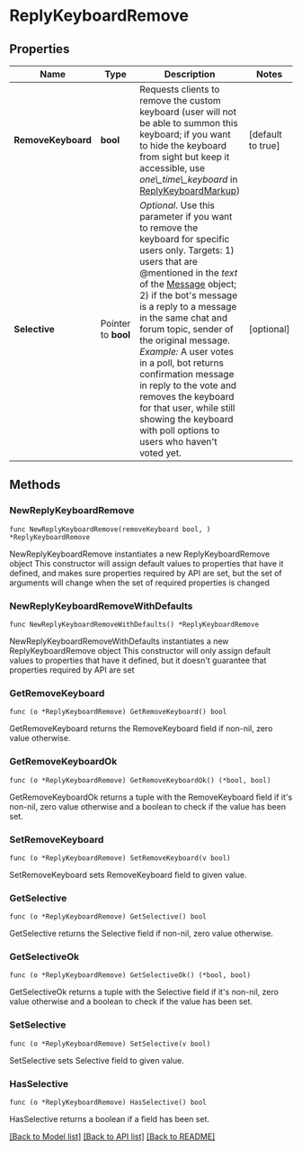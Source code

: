 # ReplyKeyboardRemove

## Properties

Name | Type | Description | Notes
------------ | ------------- | ------------- | -------------
**RemoveKeyboard** | **bool** | Requests clients to remove the custom keyboard (user will not be able to summon this keyboard; if you want to hide the keyboard from sight but keep it accessible, use *one\\_time\\_keyboard* in [ReplyKeyboardMarkup](https://core.telegram.org/bots/api/#replykeyboardmarkup)) | [default to true]
**Selective** | Pointer to **bool** | *Optional*. Use this parameter if you want to remove the keyboard for specific users only. Targets: 1) users that are @mentioned in the *text* of the [Message](https://core.telegram.org/bots/api/#message) object; 2) if the bot&#39;s message is a reply to a message in the same chat and forum topic, sender of the original message.    *Example:* A user votes in a poll, bot returns confirmation message in reply to the vote and removes the keyboard for that user, while still showing the keyboard with poll options to users who haven&#39;t voted yet. | [optional] 

## Methods

### NewReplyKeyboardRemove

`func NewReplyKeyboardRemove(removeKeyboard bool, ) *ReplyKeyboardRemove`

NewReplyKeyboardRemove instantiates a new ReplyKeyboardRemove object
This constructor will assign default values to properties that have it defined,
and makes sure properties required by API are set, but the set of arguments
will change when the set of required properties is changed

### NewReplyKeyboardRemoveWithDefaults

`func NewReplyKeyboardRemoveWithDefaults() *ReplyKeyboardRemove`

NewReplyKeyboardRemoveWithDefaults instantiates a new ReplyKeyboardRemove object
This constructor will only assign default values to properties that have it defined,
but it doesn't guarantee that properties required by API are set

### GetRemoveKeyboard

`func (o *ReplyKeyboardRemove) GetRemoveKeyboard() bool`

GetRemoveKeyboard returns the RemoveKeyboard field if non-nil, zero value otherwise.

### GetRemoveKeyboardOk

`func (o *ReplyKeyboardRemove) GetRemoveKeyboardOk() (*bool, bool)`

GetRemoveKeyboardOk returns a tuple with the RemoveKeyboard field if it's non-nil, zero value otherwise
and a boolean to check if the value has been set.

### SetRemoveKeyboard

`func (o *ReplyKeyboardRemove) SetRemoveKeyboard(v bool)`

SetRemoveKeyboard sets RemoveKeyboard field to given value.


### GetSelective

`func (o *ReplyKeyboardRemove) GetSelective() bool`

GetSelective returns the Selective field if non-nil, zero value otherwise.

### GetSelectiveOk

`func (o *ReplyKeyboardRemove) GetSelectiveOk() (*bool, bool)`

GetSelectiveOk returns a tuple with the Selective field if it's non-nil, zero value otherwise
and a boolean to check if the value has been set.

### SetSelective

`func (o *ReplyKeyboardRemove) SetSelective(v bool)`

SetSelective sets Selective field to given value.

### HasSelective

`func (o *ReplyKeyboardRemove) HasSelective() bool`

HasSelective returns a boolean if a field has been set.


[[Back to Model list]](../README.md#documentation-for-models) [[Back to API list]](../README.md#documentation-for-api-endpoints) [[Back to README]](../README.md)


